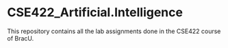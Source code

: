 # CSE422_Artificial.Intelligence
This repository contains all the lab assignments done in the CSE422 course of BracU.
